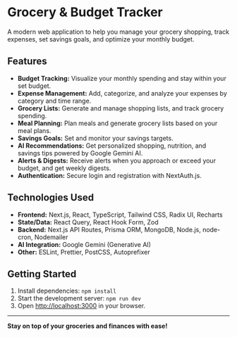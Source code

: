 # Grocery & Budget Tracker

A modern web application to help you manage your grocery shopping, track expenses, set savings goals, and optimize your monthly budget.

## Features
- **Budget Tracking:** Visualize your monthly spending and stay within your set budget.
- **Expense Management:** Add, categorize, and analyze your expenses by category and time range.
- **Grocery Lists:** Generate and manage shopping lists, and track grocery spending.
- **Meal Planning:** Plan meals and generate grocery lists based on your meal plans.
- **Savings Goals:** Set and monitor your savings targets.
- **AI Recommendations:** Get personalized shopping, nutrition, and savings tips powered by Google Gemini AI.
- **Alerts & Digests:** Receive alerts when you approach or exceed your budget, and get weekly digests.
- **Authentication:** Secure login and registration with NextAuth.js.

## Technologies Used
- **Frontend:** Next.js, React, TypeScript, Tailwind CSS, Radix UI, Recharts
- **State/Data:** React Query, React Hook Form, Zod
- **Backend:** Next.js API Routes, Prisma ORM, MongoDB, Node.js, node-cron, Nodemailer
- **AI Integration:** Google Gemini (Generative AI)
- **Other:** ESLint, Prettier, PostCSS, Autoprefixer

## Getting Started
1. Install dependencies: `npm install`
2. Start the development server: `npm run dev`
3. Open [http://localhost:3000](http://localhost:3000) in your browser.

---

**Stay on top of your groceries and finances with ease!**
